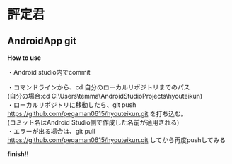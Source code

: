 # 評定君
AndroidApp git
--------------




**How to use**

・Android studio内でcommit

・コマンドラインから、cd 自分のローカルリポジトリまでのパス<br/>
(自分の場合:cd C:\Users\temma\AndroidStudioProjects\hyouteikun) <br/>
・ローカルリポジトリに移動したら、git push https://github.com/pegaman0615/hyouteikun.git を打ち込む。 <br/>
(コミット名はAndroid Studio側で作成した名前が適用される) <br/>
・エラーが出る場合は、git pull https://github.com/pegaman0615/hyouteikun.git してから再度pushしてみる<br/>

**finish!!**

